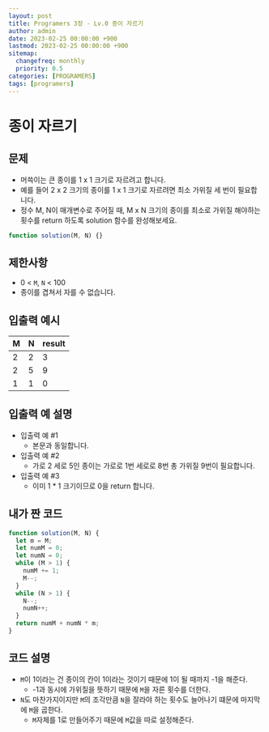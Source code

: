 ```yaml
---
layout: post
title: Programers 3장 - Lv.0 종이 자르기
author: admin
date: 2023-02-25 00:00:00 +900
lastmod: 2023-02-25 00:00:00 +900
sitemap:
  changefreq: monthly
  priority: 0.5
categories: [PROGRAMERS]
tags: [programers]
---
```


# 종이 자르기

## 문제

- 머쓱이는 큰 종이를 1 x 1 크기로 자르려고 합니다.
- 예를 들어 2 x 2 크기의 종이를 1 x 1 크기로 자르려면 최소 가위질 세 번이 필요합니다.
- 정수 M, N이 매개변수로 주어질 때, M x N 크기의 종이를 최소로 가위질 해야하는 횟수를 return 하도록 solution 함수를 완성해보세요.

```js
function solution(M, N) {}
```

## 제한사항

- 0 < `M`, `N` < 100
- 종이를 겹쳐서 자를 수 없습니다.

## 입출력 예시

| M   | N   | result |
| --- | --- | ------ |
| 2   | 2   | 3      |
| 2   | 5   | 9      |
| 1   | 1   | 0      |

## 입출력 예 설명

- 입출력 예 #1
  - 본문과 동일합니다.
- 입출력 예 #2
  - 가로 2 세로 5인 종이는 가로로 1번 세로로 8번 총 가위질 9번이 필요합니다.
- 입출력 예 #3
  - 이미 1 \* 1 크기이므로 0을 return 합니다.

## 내가 짠 코드

```js
function solution(M, N) {
  let m = M;
  let numM = 0;
  let numN = 0;
  while (M > 1) {
    numM += 1;
    M--;
  }
  while (N > 1) {
    N--;
    numN++;
  }
  return numM + numN * m;
}
```

## 코드 설명

- `M`이 1이라는 건 종이의 칸이 1이라는 것이기 때문에 1이 될 때까지 -1을 해준다.
  - -1과 동시에 가위질을 뜻하기 때문에 `M`을 자른 횟수를 더한다.
- `N`도 마찬가지이지만 `M`의 조각만큼 `N`을 잘라야 하는 횟수도 늘어나기 떄문에 마지막에 `M`을 곱한다.
  - `M`자체를 1로 만들어주기 때문에 `M`값을 따로 설정해준다.
